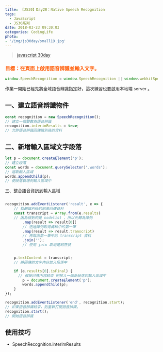 ```yaml
---
title: 【JS30】Day20：Native Speech Recognition
tags:
  - JavaScript
  - JS30系列
date: 2018-03-23 09:30:03
categories: CodingLife
photo:
- '/img/js30day/small19.jpg'
---
```


> [javascript 30day](https://javascript30.com/)

<!-- more -->

### <span style="color:#ff5900">目標：在頁面上啟用語音辨識並輸入文字。</span>

```js
window.SpeechRecognition = window.SpeechRecognition || window.webkitSpeechRecognition;
```

作業一開始已經先將全域語音辨識指定好，這次練習也要啟用本地端 server 。


## 一、建立語音辨識物件
```js
const recognition = new SpeechRecognition();
// 建立一個變數為語音辨識
recognition.interimResults = true;
// 允許語音辨識回傳識別後的資料
```

## 二、新增輸入區域文字段落

```js
let p = document.createElement('p');
// 建立段落
const words = document.querySelector('.words');
// 選取輸入區域
words.appendChild(p);
// 使段落新增到輸入區域中
```

三、整合語音資訊到輸入區域

```js

recognition.addEventListener('result', e => {
    // 監聽識別後的結果回傳資料
    const transcript = Array.from(e.results)
    // 因為得到的是 nodelist ，所以先轉為陣列
        .map(result => result[0])
        // 透過陣列取得資料中的第一筆
        .map(result => result.transcript)
        // 再取出第一筆中的 transcript 資料
        .join('');
        // 使用 join 取消連結符號


    p.textContent = transcript;
    // 將回傳的文字內容放入段落中

    if (e.results[0].isFinal) {
      // 假設回傳內容結束 則放入一個新段落到輸入區域中
        p = document.createElement('p');
        words.appendChild(p);
    }
});

recognition.addEventListener('end', recognition.start);
// 如果語音辨識結束，則重新打開語音辨識。
recognition.start();
// 開始語音辨識
```

## 使用技巧
- SpeechRecognition.interimResults